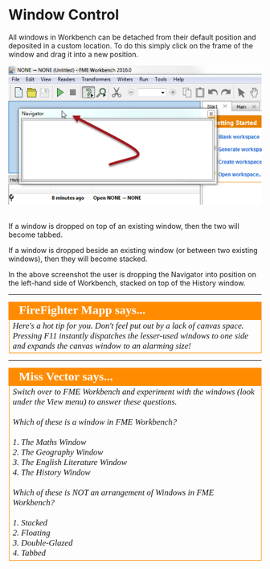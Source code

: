 # Window Control #
All windows in Workbench can be detached from their default position and deposited in a custom location. To do this simply click on the frame of the window and drag it into a new position. 

![](./Images/Img1.10b.DraggingWindow.png)

<br>If a window is dropped on top of an existing window, then the two will become tabbed.

If a window is dropped beside an existing window (or between two existing windows), then they will become stacked.

In the above screenshot the user is dropping the Navigator into position on the left-hand side of Workbench, stacked on top of the History window.


<!--Person X Says Section-->

---

<table style="border-spacing: 0px">
<tr>
<td style="vertical-align:middle;background-color:darkorange;border: 2px solid darkorange">
<i class="fa fa-quote-left fa-lg fa-pull-left fa-fw" style="color:white;padding-right: 12px;vertical-align:text-top"></i>
<span style="color:white;font-size:x-large;font-weight: bold;font-family:serif">FireFighter Mapp says...</span>
</td>
</tr>

<tr>
<td style="border: 1px solid darkorange">
<span style="font-family:serif; font-style:italic; font-size:larger">
Here's a hot tip for you. Don't feel put out by a lack of canvas space. Pressing F11 instantly dispatches the lesser-used windows to one side and expands the canvas window to an alarming size!
</span>
</td>
</tr>
</table>

---

<!--Person X Says Section-->

<table style="border-spacing: 0px">
<tr>
<td style="vertical-align:middle;background-color:darkorange;border: 2px solid darkorange">
<i class="fa fa-quote-left fa-lg fa-pull-left fa-fw" style="color:white;padding-right: 12px;vertical-align:text-top"></i>
<span style="color:white;font-size:x-large;font-weight: bold;font-family:serif">Miss Vector says...</span>
</td>
</tr>

<tr>
<td style="border: 1px solid darkorange">
<span style="font-family:serif; font-style:italic; font-size:larger">
Switch over to FME Workbench and experiment with the windows (look under the View menu) to answer these questions.
<br><br>Which of these is a window in FME Workbench?
<br><br>1. The Maths Window
<br>2. The Geography Window
<br>3. The English Literature Window
<br>4. The History Window
<br><br>Which of these is NOT an arrangement of Windows in FME Workbench?
<br><br>1. Stacked
<br>2. Floating
<br>3. Double-Glazed
<br>4. Tabbed
</span>
</td>
</tr>
</table>
